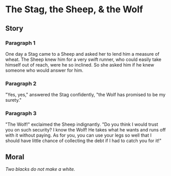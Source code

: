 
# The Stag, the Sheep, & the Wolf

## Story


### Paragraph 1

One day a Stag came to a Sheep and asked her to lend him a measure of wheat. The Sheep knew him for a very swift runner, who could easily take himself out of reach, were he so inclined. So she asked him if he knew someone who would answer for him.



### Paragraph 2

"Yes, yes," answered the Stag confidently, "the Wolf has promised to be my surety."



### Paragraph 3

"The Wolf!" exclaimed the Sheep indignantly. "Do you think I would trust you on such security? I know the Wolf! He takes what he wants and runs off with it without paying. As for you, you can use your legs so well that I should have little chance of collecting the debt if I had to catch you for it!"



## Moral

_Two blacks do not make a white._

